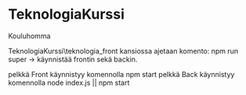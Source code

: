 # TeknologiaKurssi
Kouluhomma


TeknologiaKurssi\teknologia_front kansiossa ajetaan komento: npm run super -> käynnistää frontin sekä backin.

pelkkä Front käynnistyy komennolla npm start
pelkkä Back käynnistyy komennolla node index.js || npm start
